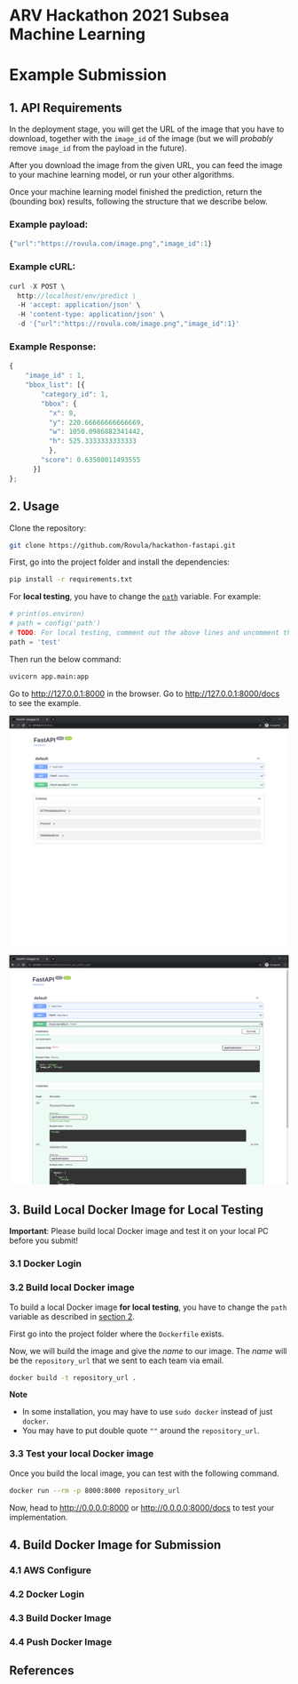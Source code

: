 # ARV Hackathon 2021 Subsea Machine Learning

# Example Submission

## 1. API Requirements

In the deployment stage, you will get the URL of the image that you have to download, together with the `image_id` of the image (but we will *probably* remove `image_id` from the payload in the future).

After you download the image from the given URL, you can feed the image to your machine learning model, or run your other algorithms.

Once your machine learning model finished the prediction, return the (bounding box) results, following the structure that we describe below.

### Example payload:

```javascript
{"url":"https://rovula.com/image.png","image_id":1}
```

### Example cURL:

```javascript
curl -X POST \
  http://localhost/env/predict \
  -H 'accept: application/json' \
  -H 'content-type: application/json' \
  -d '{"url":"https://rovula.com/image.png","image_id":1}'
```

### Example Response:

```javascript
{
    "image_id" : 1,
    "bbox_list": [{
        "category_id": 1,
        "bbox": {
          "x": 0,
          "y": 220.66666666666669,
          "w": 1050.0986882341442,
          "h": 525.3333333333333
          },
        "score": 0.63508011493555
      }]
};
```

## 2. Usage

Clone the repository:

```bash
git clone https://github.com/Rovula/hackathon-fastapi.git
```

First, go into the project folder and install the dependencies:

```bash
pip install -r requirements.txt
```

For **local testing**, you have to change the [`path`](https://github.com/Rovula/hackathon-fastapi/blob/master/app/main.py#L11) variable. For example:

```python
# print(os.environ)
# path = config('path')
# TODO: For local testing, comment out the above lines and uncomment the below line.
path = 'test'
```

Then run the below command:

```bash
uvicorn app.main:app
```

Go to http://127.0.0.1:8000 in the browser. Go to http://127.0.0.1:8000/docs to see the example.

![](./doc/img1.png)

![](./doc/img2.png)


## 3. Build Local Docker Image for Local Testing

**Important**: Please build local Docker image and test it on your local PC before you submit!

### 3.1 Docker Login


### 3.2 Build local Docker image

To build a local Docker image **for local testing**, you have to change the `path` variable as described in [section 2](#2-usage).

First go into the project folder where the `Dockerfile` exists.

Now, we will build the image and give the *name* to our image. The *name* will be the `repository_url` that we sent to each team via email.

```bash
docker build -t repository_url .
```

**Note**
- In some installation, you may have to use `sudo docker` instead of just `docker`.
- You may have to put double quote `""` around the `repository_url`.

### 3.3 Test your local Docker image

Once you build the local image, you can test with the following command.

```bash
docker run --rm -p 8000:8000 repository_url
```

Now, head to http://0.0.0.0:8000 or http://0.0.0.0:8000/docs to test your implementation.

## 4. Build Docker Image for Submission

### 4.1 AWS Configure

### 4.2 Docker Login

### 4.3 Build Docker Image

### 4.4 Push Docker Image

## References
